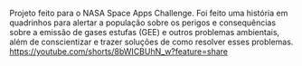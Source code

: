 Projeto feito para o NASA Space Apps Challenge. Foi feito uma história em quadrinhos para alertar a população sobre os perigos e consequências sobre a emissão de gases estufas (GEE) e outros problemas ambientais, além de conscientizar e trazer soluções de como resolver esses problemas.
https://youtube.com/shorts/8bWICBUhN_w?feature=share
